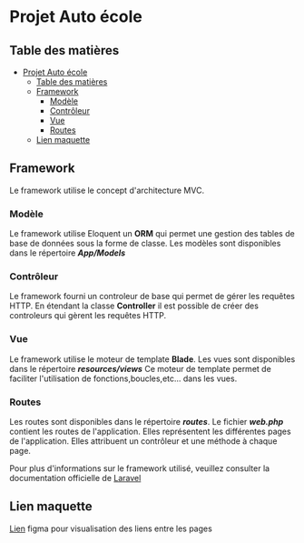# Projet Auto école

## Table des matières

- [Projet Auto école](#projet-auto-école)
  - [Table des matières](#table-des-matières)
  - [Framework](#framework)
    - [Modèle](#modèle)
    - [Contrôleur](#contrôleur)
    - [Vue](#vue)
    - [Routes](#routes)
  - [Lien maquette](#lien-maquette)

## Framework

  Le framework utilise le concept d'architecture MVC. 

### Modèle 

Le framework utilise Eloquent un **ORM** qui permet une gestion des tables de base de données sous la forme de classe. 
Les modèles sont disponibles dans le répertoire ***App/Models***

### Contrôleur 

Le framework fourni un controleur de base qui permet de gérer les requêtes HTTP. En étendant la classe **Controller** il est possible de créer des controleurs qui gèrent les requêtes HTTP.

### Vue 

Le framework utilise le moteur de template **Blade**. Les vues sont disponibles dans le répertoire ***resources/views***
Ce moteur de template permet de faciliter l'utilisation de fonctions,boucles,etc... dans les vues.

### Routes

Les routes sont disponibles dans le répertoire ***routes***. Le fichier ***web.php*** contient les routes de l'application.
Elles représentent les différentes pages de l'application. Elles attribuent un contrôleur et une méthode à chaque page.

Pour plus d'informations sur le framework utilisé, veuillez consulter la documentation officielle de [Laravel](https://laravel.com/docs/10.x)

## Lien maquette

[Lien](https://www.figma.com/proto/54SKhIKykbHxdf01VUf2RV/Untitled?type=design&node-id=1-4&t=iuBaRARgykdc1a6j-1&scaling=contain&page-id=0%3A1&starting-point-node-id=1%3A6) figma pour visualisation des liens entre les pages

